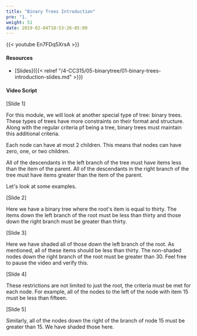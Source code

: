 ```yaml
---
title: "Binary Trees Introduction"
pre: "1. "
weight: 51
date: 2019-02-04T10:53:26-05:00
---
```


{{< youtube En7FDq5XrsA >}}

#### Resources
* [Slides]({{< relref "/4-CC315/05-binarytree/01-binary-trees-introduction-slides.md" >}})

#### Video Script

[Slide 1]

For this module, we will look at another special type of tree: binary trees. These types of trees have more constraints on their format and structure. Along with the regular criteria pf being a tree, binary trees must maintain this additional criteria. 

Each node can have at most 2 children. This means that nodes can have zero, one, or two children.

All of the descendants in the left branch of the tree must have items less than the item of the parent. All of the descendants in the right branch of the tree must have items greater than the item of the parent. 

Let's look at some examples. 

[Slide 2]

Here we have a binary tree where the root's item is equal to thirty. The items down the left branch of the root must be less than thirty and those down the right branch must be greater than thirty. 

[Slide 3]

Here we have shaded all of those down the left branch of the root. As mentioned, all of these items should be less than thirty. The non-shaded nodes down the right branch of the root must be greater than 30. Feel free to pause the video and verify this. 


[Slide 4]

These restrictions are not limited to just the root, the criteria must be met for each node. For example, all of the nodes to the left of the node with item 15 must be less than fifteen. 

[Slide 5]

Similarly, all of the nodes down the right of the branch of node 15 must be greater than 15. We have shaded those here. 